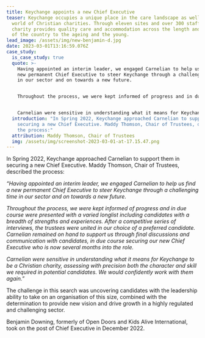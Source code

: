 ```yaml
---
title: Keychange appoints a new Chief Executive
teaser: Keychange occupies a unique place in the care landscape as well as the
  world of Christian charities. Through eleven sites and over 300 staff, the
  charity provides quality care and accommodation across the length and breadth
  of the country to the ageing and the young.
lead_image: /assets/img/new-benjamin-d.jpg
date: 2023-03-01T13:16:59.076Z
case_study:
  is_case_study: true
  quote: >-
    Having appointed an interim leader, we engaged Carnelian to help us find a
    new permanent Chief Executive to steer Keychange through a challenging time
    in our sector and on towards a new future.


    Throughout the process, we were kept informed of progress and in due course were presented with a varied longlist including candidates with a breadth of strengths and experiences. After a competitive series of interviews, the trustees were united in our choice of a preferred candidate. Carnelian remained on hand to support us through final discussions and communication with candidates, in due course securing our new Chief Executive who is now several months into the role.


    Carnelian were sensitive in understanding what it means for Keychange to be a Christian charity, assessing with precision both the character and skill we required in potential candidates. We would confidently work with them again.
  introduction: "In Spring 2022, Keychange approached Carnelian to support them in
    securing a new Chief Executive. Maddy Thomson, Chair of Trustees, described
    the process:"
  attribution: Maddy Thomson, Chair of Trustees
  img: /assets/img/screenshot-2023-03-01-at-17.15.47.png
---
```

In Spring 2022, Keychange approached Carnelian to support them in securing a new Chief Executive. Maddy Thomson, Chair of Trustees, described the process:

*“Having appointed an interim leader, we engaged Carnelian to help us find a new permanent Chief Executive to steer Keychange through a challenging time in our sector and on towards a new future.*

*Throughout the process, we were kept informed of progress and in due course were presented with a varied longlist including candidates with a breadth of strengths and experiences. After a competitive series of interviews, the trustees were united in our choice of a preferred candidate. Carnelian remained on hand to support us through final discussions and communication with candidates, in due course securing our new Chief Executive who is now several months into the role.*

*Carnelian were sensitive in understanding what it means for Keychange to be a Christian charity, assessing with precision both the character and skill we required in potential candidates. We would confidently work with them again.”*

The challenge in this search was uncovering candidates with the leadership ability to take on an organisation of this size, combined with the determination to provide new vision and drive growth in a highly regulated and challenging sector.

Benjamin Downing, formerly of Open Doors and Kids Alive International, took on the post of Chief Executive in December 2022.